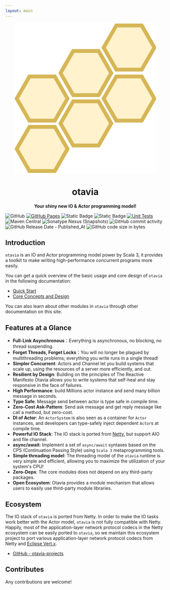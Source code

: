 ```yaml
---
layout: main
---
```


<div align=center>
<img src="../_assets/images/logo.drawio.svg" alt="otavia" >
</div>

<h1 align=center><b>otavia</b></h1>

<p align=center ><b>Your shiny new IO & Actor programming model! </b></p>

![GitHub](https://img.shields.io/github/license/yankun1992/otavia)
[![GitHub Pages](https://github.com/otavia-projects/otavia/actions/workflows/gh-pages.yml/badge.svg)](https://otavia-projects.github.io/otavia/home.html)
![Static Badge](https://img.shields.io/badge/JDK-17%2B-blue)
![Static Badge](https://img.shields.io/badge/Scala-3.3-blue)
[![Unit Tests](https://github.com/otavia-projects/otavia/actions/workflows/unittest.yml/badge.svg)](https://github.com/otavia-projects/otavia/actions/workflows/unittest.yml)
![Maven Central](https://img.shields.io/maven-central/v/cc.otavia/otavia-runtime_3)
![Sonatype Nexus (Snapshots)](https://img.shields.io/nexus/s/cc.otavia/otavia-runtime_3?server=https%3A%2F%2Fs01.oss.sonatype.org)
![GitHub commit activity](https://img.shields.io/github/commit-activity/y/otavia-projects/otavia)
![GitHub Release Date - Published_At](https://img.shields.io/github/release-date/otavia-projects/otavia)
![GitHub code size in bytes](https://img.shields.io/github/languages/code-size/otavia-projects/otavia)

## Introduction

`otavia` is an IO and Actor programming model power by Scala 3, it provides a toolkit to make writing high-performance
concurrent programs more easily.

You can get a quick overview of the basic usage and core design of `otavia` in the following documentation:

- [Quick Start](./quick_start.md)
- [Core Concepts and Design](./core_concept.md)

You can also learn about other modules in `otavia` through other documentation on this site.

## Features at a Glance

- **Full-Link Asynchronous**：Everything is asynchronous, no blocking, no thread suspending.
- **Forget Threads, Forget Locks**：You will no longer be plagued by multithreading problems; everything you write runs
  in a single thread!
- **Simpler Concurrent**: Actors and Channel let you build systems that scale up, using the resources of a server more
  efficiently, and out.
- **Resilient by Design**: Building on the principles of The Reactive Manifesto Otavia allows you to write systems that
  self-heal and stay responsive in the face of failures.
- **High Performance**: build Millions actor instance and send many billion message in seconds.
- **Type Safe**: Message send between actor is type safe in compile time.
- **Zero-Cost Ask-Pattern**: Send ask message and get reply message like call a method, but zero-cost.
- **DI of Actor**: An `ActorSystem` is also seen as a container for `Actor` instances, and developers can type-safely
  inject dependent `Actor`s at compile time.
- **Powerful IO Stack**: The IO stack is ported from [Netty](https://netty.io), but support AIO and file channel.
- **async/await**: Implement a set of `async/await` syntaxes based on the CPS (Continuation Passing Style)
  using `Scala 3` metaprogramming tools.
- **Simple threading model**: The threading model of the `otavia` runtime is very simple and efficient, allowing you to
  maximize the utilization of your system's CPU!
- **Zero-Deps**: The core modules does not depend on any third-party packages.
- **Open Ecosystem**: Otavia provides a module mechanism that allows users to easily use third-party module libraries.

## Ecosystem

The IO stack of `otavia` is ported from Netty. In order to make the IO tasks work better with the Actor model, `otavia`
is not fully compatible with Netty. Happily, most of the application-layer network protocol codecs in the Netty
ecosystem can be easily ported to `otavia`, so we maintain this ecosystem project to port various application-layer
network protocol codecs from Netty and [Eclipse Vert.x](https://vertx.io/).

- [GitHub - otavia-projects](https://github.com/otavia-projects)

## Contributes

Any contributions are welcome!